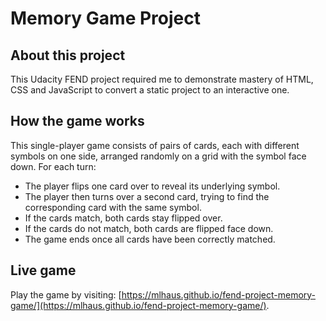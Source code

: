 # Memory Game Project

## About this project

This Udacity FEND project required me to demonstrate mastery of HTML, CSS and JavaScript to convert a static project to an interactive one.

## How the game works

This single-player game consists of pairs of cards, each with different symbols on one side, arranged randomly on a grid with the symbol face down. For each turn:

- The player flips one card over to reveal its underlying symbol.
- The player then turns over a second card, trying to find the corresponding card with the same symbol.
- If the cards match, both cards stay flipped over.
- If the cards do not match, both cards are flipped face down.
- The game ends once all cards have been correctly matched.

## Live game

Play the game by visiting: [https://mlhaus.github.io/fend-project-memory-game/](https://mlhaus.github.io/fend-project-memory-game/).